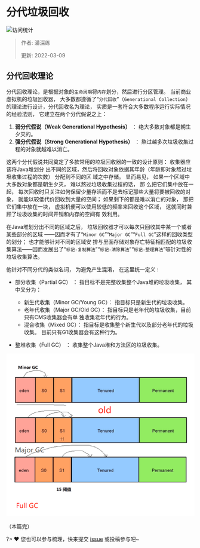 # 分代垃圾回收

![访问统计](https://visitor-badge.glitch.me/badge?page_id=senlypan.jvm.03-generational-collection&left_color=blue&right_color=red)

> 作者: 潘深练
>
> 更新: 2022-03-09

## 分代回收理论

分代回收理论，是根据对象的`生命周期`将`内存`划分，然后进行分区管理。 当前商业虚拟机的垃圾回收器， 大多数都遵循了“`分代回收`”（`Generational Collection`）的理论进行设计，分代回收名为理论， 实质是一套符合大多数程序运行实际情况的经验法则， 它建立在两个分代假说之上：

1. **弱分代假说（Weak Generational Hypothesis）** ： 绝大多数对象都是朝生夕灭的。
2. **强分代假说（Strong Generational Hypothesis）** ： 熬过越多次垃圾收集过程的对象就越难以消亡。

这两个分代假说共同奠定了多款常用的垃圾回收器的一致的设计原则： 收集器应该将Java堆划分 出不同的区域，然后将回收对象依据其年龄（年龄即对象熬过垃圾收集过程的次数） 分配到不同的区 域之中存储。 显而易见， 如果一个区域中大多数对象都是朝生夕灭， 难以熬过垃圾收集过程的话， 那 么把它们集中放在一起， 每次回收时只关注如何保留少量存活而不是去标记那些大量将要被回收的对 象， 就能以较低代价回收到大量的空间； 如果剩下的都是难以消亡的对象， 那把它们集中放在一块， 虚拟机便可以使用较低的频率来回收这个区域， 这就同时兼顾了垃圾收集的时间开销和内存的空间有 效利用。

在Java堆划分出不同的区域之后， 垃圾回收器才可以每次只回收其中某一个或者某些部分的区域 ——因而才有了“`Minor GC`”“`Major GC`”“`Full GC`”这样的回收类型的划分； 也才能够针对不同的区域安 排与里面存储对象存亡特征相匹配的垃圾收集算法——因而发展出了“`标记-复制算法`”“`标记-清除算法`”“`标记-整理算法`”等针对性的垃圾收集算法。

他针对不同分代的类似名词， 为避免产生混淆， 在这里统一定义 :

- 部分收集（Partial GC） ： 指目标不是完整收集整个Java堆的垃圾收集， 其中又分为：
    - 新生代收集（Minor GC/Young GC）： 指目标只是新生代的垃圾收集。
    - 老年代收集（Major GC/Old GC）： 指目标只是老年代的垃圾收集，目前只有CMS收集器会有单 独收集老年代的行为。
    - 混合收集（Mixed GC）： 指目标是收集整个新生代以及部分老年代的垃圾收集。 目前只有G1收集器会有这种行为。
    
- 整堆收集（Full GC） ： 收集整个Java堆和方法区的垃圾收集。

![03-generational-collection-001](../_media/image/03-generational-collection/03-generational-collection-001.png)

（本篇完）

?> ❤️ 您也可以参与梳理，快来提交 [issue](https://github.com/senlypan/jvm-docs/issues) 或投稿参与吧~